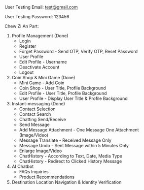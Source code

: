 User Testing Email: test@gmail.com

User Testing Password: 123456

Chew Zi An Part:
1) Profile Management (Done)
   - Login
   - Register
   - Forget Password - Send OTP, Verify OTP, Reset Password
   - User Profile
   - Edit Profile - Username
   - Deactivate Account
   - Logout
3) Coin Shop & Mini Game (Done)
   - Mini Game - Add Coin
   - Coin Shop - User Title, Profile Background
   - Edit Profile - User Title, Profile Background
   - User Profile - Display User Title & Profile Background
5) Instant-messaging (Done)
   - Contact Selection
   - Contact Search
   - Chatting Send/Receive
   - Send Message
   - Add Message Attachment - One Message One Attachment (Image/Video)
   - Message Translate - Received Message Only
   - Message Undo - Sent Message within 5 Minutes Only
   - Enlarge Image/Video
   - ChatHistory - According to Text, Date, Media Type
   - ChatHistory - Redirect to Clicked History Message
7) AI Chatbot
   - FAQs Inquiries
   - Product Recommendations
9) Destination Location Navigation & Identity Verification 
